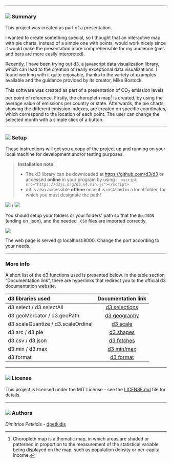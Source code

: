 ---

### ![](https://cdn4.iconfinder.com/data/icons/feather/24/code-24.png) Summary

This project was created as part of a presentation. 

I wanted to create something special, so I thought that an interactive map with pie charts, instead of a simple one with points, would work nicely since it would make the presentation more comprehensible for my audience (pies and bars are more easily interpreted). 

Recently, I have been trying out d3, a javascript data visualization library, which can lead to the creation of really exceptional data visualizations.  I found working with it quite enjoyable, thanks to the variety of examples available and the guidance provided by its creator, Mike Bostock.

This software was created as part of a presentation of CO<sub>2</sub> emission levels per point of reference. Firstly, the choropleth map[^footnote] is created, by using the average value of emissions per country or state. Afterwards, the pie charts, showing the different emission indexes, are created on specific coordinates, which correspond to the location of each point. The user can change the selected month with a simple click of a button.

[^footnote]:  Choropleth map is a thematic map, in which areas are shaded or patterned in proportion to the measurement of the statistical variable being displayed on the map, such as population density or per-capita income.

-------------

### ![](https://cdn1.iconfinder.com/data/icons/material-core/20/settings-24.png) Setup


These instructions will get you a copy of the project up and running on your local machine for development and/or testing purposes.

> **Installation note:**
>
> - The d3 library can be downloaded at https://github.com/d3/d3 or accessed **online** in your program by using  :
>  `` <script src="https://d3js.org/d3.v4.min.js"></script>`` 
> - d3 is also accessible **offline** once it is installed in a local folder, for which you must designate the path!


![](https://cdn4.iconfinder.com/data/icons/ionicons/512/icon-folder-20.png) /  ![](https://cdn0.iconfinder.com/data/icons/octicons/1024/link-20.png)

 You should setup your folders or your folders' path so that the `GeoJSON` (ending on .json), and the needed `.CSV` files <i class="icon-file"></i> are imported correctly.

![](https://cdn3.iconfinder.com/data/icons/glypho-free/64/share-20.png)

The web page is served @ localhost:8000. Change the port according to your needs.

----------

### More info

A short list of the d3 functions used is presented below. In the table section “Documentation link”, there are hyperlinks that redirect you to the official d3 documentation website. 

| d3 libraries used| Documentation link|
| :------- | :----: | 
| d3.select / d3.selectAll | [d3 selections][]|
| d3.geoMercator / d3.geoPath | [d3 geography][]   |
| d3.scaleQuantize / d3.scaleOrdinal  | [d3 scale][]    |
| d3.arc / d3.pie  | [d3 shapes][]    |
| d3.csv / d3.json  | [d3 fetches][]   |
| d3.min / d3.max  | [d3 min/max][]    |
| d3.format  | [d3 format][]  |

[d3 selections]: https://github.com/d3/d3/blob/master/API.md#selections-d3-selection
[d3 geography]: https://github.com/d3/d3/blob/master/API.md#geographies-d3-geo
[d3 scale]: https://github.com/d3/d3/blob/master/API.md#scales-d3-scale
[d3 shapes]: https://github.com/d3/d3/blob/master/API.md#shapes-d3-shape
[d3 fetches]: https://github.com/d3/d3/blob/master/API.md#fetches-d3-fetch
[d3 min/max]: https://github.com/d3/d3-array/blob/master/README.md#statistics
[d3 format]: https://github.com/d3/d3/blob/master/API.md#number-formats-d3-format

----------

### ![](https://cdn0.iconfinder.com/data/icons/simple-darkcon-1/99/book-24.png) License

This project is licensed under the MIT License - see the [LICENSE.md](LICENSE.md) file for details.

----------

### ![](https://cdn4.iconfinder.com/data/icons/developer-set-3/128/edit2-24.png) Authors 

*Dimitrios Petkidis*  -  [dpetkidis](https://github.com/dpetkidis)
